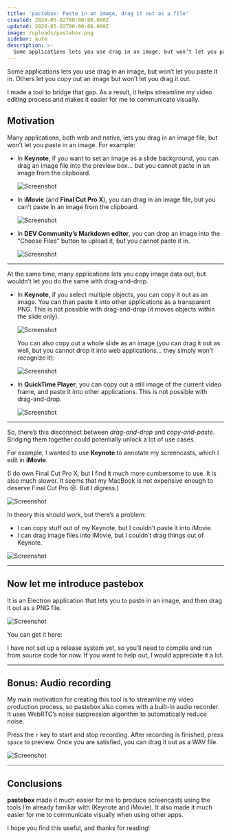 ```yaml
---
title: 'pastebox: Paste in an image, drag it out as a file'
created: 2020-05-02T00:00:00.000Z
updated: 2020-05-02T00:00:00.000Z
image: /uploads/pastebox.png
sidebar: auto
description: >-
  Some applications lets you use drag in an image, but won’t let you paste it in. Others let you copy out an image but won’t let you drag it out. I made a tool to bridge that gap.
---
```


Some applications lets you use drag in an image, but won’t let you paste it in. Others let you copy out an image but won’t let you drag it out.

I made a tool to bridge that gap. As a result, it helps streamline my video editing process and makes it easier for me to communicate visually.

<template>
  <YouTube id="E6aYLVxsRKA" />
</template>

## Motivation

Many applications, both web and native, lets you drag in an image file, but won’t let you paste in an image. For example:

- In **Keynote**, if you want to set an image as a slide background, you can drag an image file into the preview box… but you cannot paste in an image from the clipboard.

  ![Screenshot](./page-images/pastebox/Untitled.png)

- In **iMovie** (and **Final Cut Pro X**), you can drag in an image file, but you can’t paste in an image from the clipboard.

  ![Screenshot](./page-images/pastebox/Untitled1.png)

- In **DEV Community’s Markdown editor**, you can drop an image into the “Choose Files” button to upload it, but you cannot paste it in.

  ![Screenshot](./page-images/pastebox/Untitled2.png)

---

At the same time, many applications lets you copy image data out, but wouldn’t let you do the same with drag-and-drop.

- In **Keynote**, if you select multiple objects, you can copy it out as an image. You can then paste it into other applications as a transparent PNG. This is not possible with drag-and-drop (it moves objects within the slide only).

  ![Screenshot](./page-images/pastebox/Untitled3.png)

  You can also copy out a whole slide as an image (you can drag it out as well, but you cannot drop it into web applications… they simply won’t recognize it):

  ![Screenshot](./page-images/pastebox/Untitled4.png)

- In **QuickTime Player**, you can copy out a still image of the current video frame, and paste it into other applications. This is not possible with drag-and-drop.

  ![Screenshot](./page-images/pastebox/Untitled5.png)

---

So, there’s this disconnect between _drag-and-drop_ and _copy-and-paste_. Bridging them together could potentially unlock a lot of use cases.

For example, I wanted to use **Keynote** to annotate my screencasts, which I edit in **iMovie**.

(I do own Final Cut Pro X, but I find it much more cumbersome to use. It is also much slower. It seems that my MacBook is not expensive enough to deserve Final Cut Pro 😢. But I digress.)

![Screenshot](./page-images/pastebox/Untitled6.png)

In theory this should work, but there’s a problem:

- I can copy stuff out of my Keynote, but I couldn’t paste it into iMovie.
- I can drag image files into iMovie, but I couldn’t drag things out of Keynote.

![Screenshot](./page-images/pastebox/Untitled7.png)

---

## Now let me introduce **pastebox**

It is an Electron application that lets you to paste in an image, and then drag it out as a PNG file.

![Screenshot](./page-images/pastebox/Untitled8.png)

You can get it here:

<template>
  <call-to-action href="https://github.com/dtinth/pastebox">
    GitHub Repository
  </call-to-action>
</template>

I have not set up a release system yet, so you’ll need to compile and run from source code for now. If you want to help out, I would appreciate it a lot.

---

## Bonus: Audio recording

My main motivation for creating this tool is to streamline my video production process, so pastebox also comes with a built-in audio recorder. It uses WebRTC’s noise suppression algorithm to automatically reduce noise.

Press the `r` key to start and stop recording. After recording is finished, press `space` to preview. Once you are satisfied, you can drag it out as a WAV file.

![Screenshot](./page-images/pastebox/Untitled9.png)

---

## Conclusions

**pastebox** made it much easier for me to produce screencasts using the tools I’m already familiar with (Keynote and iMovie). It also made it much easier for me to communicate visually when using other apps.

I hope you find this useful, and thanks for reading!
